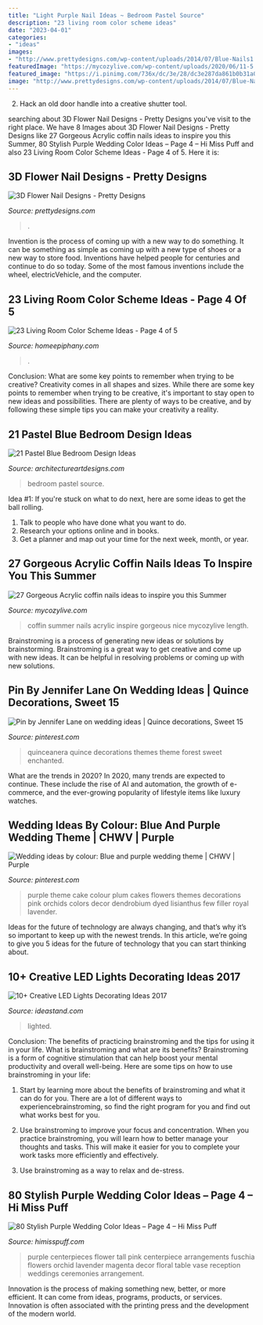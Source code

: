 ```yaml
---
title: "Light Purple Nail Ideas ~ Bedroom Pastel Source"
description: "23 living room color scheme ideas"
date: "2023-04-01"
categories:
- "ideas"
images:
- "http://www.prettydesigns.com/wp-content/uploads/2014/07/Blue-Nails1.jpg"
featuredImage: "https://mycozylive.com/wp-content/uploads/2020/06/11-5.jpg"
featured_image: "https://i.pinimg.com/736x/dc/3e/28/dc3e287da861b0b31a03626771a924a0.jpg"
image: "http://www.prettydesigns.com/wp-content/uploads/2014/07/Blue-Nails1.jpg"
---
```



2. Hack an old door handle into a creative shutter tool.

	

		
searching about 3D Flower Nail Designs - Pretty Designs you've visit to the right place. We have 8 Images about 3D Flower Nail Designs - Pretty Designs like 27 Gorgeous Acrylic coffin nails ideas to inspire you this Summer, 80 Stylish Purple Wedding Color Ideas – Page 4 – Hi Miss Puff and also 23 Living Room Color Scheme Ideas - Page 4 of 5. Here it is:
		
    
## 3D Flower Nail Designs - Pretty Designs

<img loading=lazy src="http://www.prettydesigns.com/wp-content/uploads/2014/07/Blue-Nails1.jpg" onerror="this.onerror=null;this.src='https://tse4.mm.bing.net/th?id=OIP.eZvL7tmTXA7OdjUkIRRcqAHaJ4&amp;pid=15.1';" alt="3D Flower Nail Designs - Pretty Designs">

_Source: prettydesigns.com_

>. 

	

Invention is the process of coming up with a new way to do something. It can be something as simple as coming up with a new type of shoes or a new way to store food. Inventions have helped people for centuries and continue to do so today. Some of the most famous inventions include the wheel, electricVehicle, and the computer.

    
## 23 Living Room Color Scheme Ideas - Page 4 Of 5

<img loading=lazy src="https://homeepiphany.com/wp-content/uploads/2015/10/23-Living-Room-Color-Scheme-Ideas-14.jpg" onerror="this.onerror=null;this.src='https://tse1.mm.bing.net/th?id=OIP.1tvSFIjVTaoY67kB-21yrgHaGM&amp;pid=15.1';" alt="23 Living Room Color Scheme Ideas - Page 4 of 5">

_Source: homeepiphany.com_

>. 

	

Conclusion: What are some key points to remember when trying to be creative?
Creativity comes in all shapes and sizes. While there are some key points to remember when trying to be creative, it's important to stay open to new ideas and possibilities. There are plenty of ways to be creative, and by following these simple tips you can make your creativity a reality.

    
## 21 Pastel Blue Bedroom Design Ideas

<img loading=lazy src="https://www.architectureartdesigns.com/wp-content/uploads/2015/05/1910-630x840.jpg" onerror="this.onerror=null;this.src='https://tse4.mm.bing.net/th?id=OIP.BL2dCL-65xi1GIp7rN_o4AHaJ4&amp;pid=15.1';" alt="21 Pastel Blue Bedroom Design Ideas">

_Source: architectureartdesigns.com_

>bedroom pastel source. 

	

Idea #1:
If you're stuck on what to do next, here are some ideas to get the ball rolling.
1. Talk to people who have done what you want to do.
2. Research your options online and in books.
3. Get a planner and map out your time for the next week, month, or year.

    
## 27 Gorgeous Acrylic Coffin Nails Ideas To Inspire You This Summer

<img loading=lazy src="https://mycozylive.com/wp-content/uploads/2020/06/11-5.jpg" onerror="this.onerror=null;this.src='https://tse4.mm.bing.net/th?id=OIP.fGk4AjtcJYe8QuuH2uUEsgHaLH&amp;pid=15.1';" alt="27 Gorgeous Acrylic coffin nails ideas to inspire you this Summer">

_Source: mycozylive.com_

>coffin summer nails acrylic inspire gorgeous nice mycozylive length. 

	

Brainstroming is a process of generating new ideas or solutions by brainstorming. Brainstroming is a great way to get creative and come up with new ideas. It can be helpful in resolving problems or coming up with new solutions.

    
## Pin By Jennifer Lane On Wedding Ideas | Quince Decorations, Sweet 15

<img loading=lazy src="https://i.pinimg.com/736x/dc/3e/28/dc3e287da861b0b31a03626771a924a0.jpg" onerror="this.onerror=null;this.src='https://tse4.mm.bing.net/th?id=OIP.bgg2TpqGWsNioq2MRc793wAAAA&amp;pid=15.1';" alt="Pin by Jennifer Lane on wedding ideas | Quince decorations, Sweet 15">

_Source: pinterest.com_

>quinceanera quince decorations themes theme forest sweet enchanted. 

	

What are the trends in 2020?
In 2020, many trends are expected to continue. These include the rise of AI and automation, the growth of e-commerce, and the ever-growing popularity of lifestyle items like luxury watches.

    
## Wedding Ideas By Colour: Blue And Purple Wedding Theme | CHWV | Purple

<img loading=lazy src="https://i.pinimg.com/736x/6d/4c/a5/6d4ca5e4d8cc5f87f50c04f4242e7f3a--purple-wedding-themes-purple-themes.jpg" onerror="this.onerror=null;this.src='https://tse2.mm.bing.net/th?id=OIP.cHOU105J-4WbPIsGCM7kAQHaLF&amp;pid=15.1';" alt="Wedding ideas by colour: Blue and purple wedding theme | CHWV | Purple">

_Source: pinterest.com_

>purple theme cake colour plum cakes flowers themes decorations pink orchids colors decor dendrobium dyed lisianthus few filler royal lavender. 

	

Ideas for the future of technology are always changing, and that’s why it’s so important to keep up with the newest trends. In this article, we’re going to give you 5 ideas for the future of technology that you can start thinking about.

    
## 10+ Creative LED Lights Decorating Ideas 2017

<img loading=lazy src="https://ideastand.com/wp-content/uploads/2014/08/led-light-decorating/8-led-lighted-branches-decoration.jpg" onerror="this.onerror=null;this.src='https://tse1.mm.bing.net/th?id=OIP.PJRQEbxl_4ZxtWv_TcYagwHaLH&amp;pid=15.1';" alt="10+ Creative LED Lights Decorating Ideas 2017">

_Source: ideastand.com_

>lighted. 

	

Conclusion: The benefits of practicing brainstroming and the tips for using it in your life.
What is brainstroming and what are its benefits? Brainstroming is a form of cognitive stimulation that can help boost your mental productivity and overall well-being. Here are some tips on how to use brainstroming in your life: 
1. Start by learning more about the benefits of brainstroming and what it can do for you. There are a lot of different ways to experiencebrainstroming, so find the right program for you and find out what works best for you. 

2. Use brainstroming to improve your focus and concentration. When you practice brainstroming, you will learn how to better manage your thoughts and tasks. This will make it easier for you to complete your work tasks more efficiently and effectively. 

3. Use brainstroming as a way to relax and de-stress.

    
## 80 Stylish Purple Wedding Color Ideas – Page 4 – Hi Miss Puff

<img loading=lazy src="http://www.himisspuff.com/wp-content/uploads/2016/10/purple-radiant-orchid-wedding-centerpieces-ideas.jpg" onerror="this.onerror=null;this.src='https://tse1.mm.bing.net/th?id=OIP.yKd6KL6iAK-XA4MW8HZ7fAHaLH&amp;pid=15.1';" alt="80 Stylish Purple Wedding Color Ideas – Page 4 – Hi Miss Puff">

_Source: himisspuff.com_

>purple centerpieces flower tall pink centerpiece arrangements fuschia flowers orchid lavender magenta decor floral table vase reception weddings ceremonies arrangement. 

	

Innovation is the process of making something new, better, or more efficient. It can come from ideas, programs, products, or services. Innovation is often associated with the printing press and the development of the modern world.

